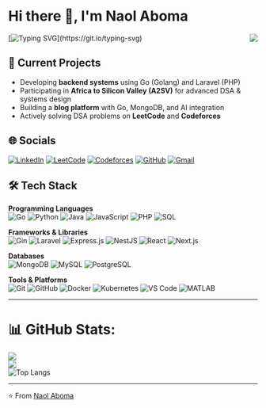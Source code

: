<h1>Hi there 👋, I'm Naol Aboma</h1>
<img align="right" src="https://visitor-badge.laobi.icu/badge?page_id=naolaboma.UniqueBadge.Naol" />

[![Typing SVG](https://readme-typing-svg.demolab.com?lines=Welcome+To+My+GitHub+Profile;Backend+Engineer+%7C+ECE+Student;A2SV+Learner+%7C+Competitive+Programmer;Let%E2%80%99s+Build+Together!)](https://git.io/typing-svg)

## 🔭 Current Projects

- Developing **backend systems** using Go (Golang) and Laravel (PHP)
- Participating in **Africa to Silicon Valley (A2SV)** for advanced DSA & systems design
- Building a **blog platform** with Go, MongoDB, and AI integration
- Actively solving DSA problems on **LeetCode** and **Codeforces**

## 🌐 Socials

[![LinkedIn](https://img.shields.io/badge/LinkedIn-blue?logo=linkedin&style=for-the-badge)](https://www.linkedin.com/in/naolaboma/)
[![LeetCode](https://img.shields.io/badge/LeetCode-FFA116?style=for-the-badge&logo=leetcode&logoColor=black)](https://leetcode.com/u/Naolae/)
[![Codeforces](https://img.shields.io/badge/Codeforces-1F8ACB?style=for-the-badge&logo=codeforces&logoColor=white)](https://codeforces.com/profile/Naole)
[![GitHub](https://img.shields.io/badge/GitHub-100000?logo=github&style=for-the-badge&logoColor=white)](https://github.com/naolaboma)
[![Gmail](https://img.shields.io/badge/Email-D14836?style=for-the-badge&logo=gmail&logoColor=white)](mailto:naolaboma@gmail.com)

## 🛠️ Tech Stack

**Programming Languages**  
![Go](https://img.shields.io/badge/Go-00ADD8?style=for-the-badge&logo=go&logoColor=white)
![Python](https://img.shields.io/badge/Python-3776AB?style=for-the-badge&logo=python&logoColor=white)
![Java](https://img.shields.io/badge/Java-ED8B00?style=for-the-badge&logo=java&logoColor=white)
![JavaScript](https://img.shields.io/badge/JavaScript-F7DF1E?style=for-the-badge&logo=javascript&logoColor=black)
![PHP](https://img.shields.io/badge/PHP-777BB4?style=for-the-badge&logo=php&logoColor=white)
![SQL](https://img.shields.io/badge/SQL-4479A1?style=for-the-badge&logo=sqlite&logoColor=white)

**Frameworks & Libraries**  
![Gin](https://img.shields.io/badge/Gin-Golang-00ADD8?style=for-the-badge&logo=go&logoColor=white)
![Laravel](https://img.shields.io/badge/Laravel-E74430?style=for-the-badge&logo=laravel&logoColor=white)
![Express.js](https://img.shields.io/badge/Express.js-000000?style=for-the-badge&logo=express&logoColor=white)
![NestJS](https://img.shields.io/badge/NestJS-E0234E?style=for-the-badge&logo=nestjs&logoColor=white)
![React](https://img.shields.io/badge/React-20232A?style=for-the-badge&logo=react&logoColor=61DAFB)
![Next.js](https://img.shields.io/badge/Next.js-000000?style=for-the-badge&logo=next.js&logoColor=white)

**Databases**  
![MongoDB](https://img.shields.io/badge/MongoDB-4EA94B?style=for-the-badge&logo=mongodb&logoColor=white)
![MySQL](https://img.shields.io/badge/MySQL-005C84?style=for-the-badge&logo=mysql&logoColor=white)
![PostgreSQL](https://img.shields.io/badge/PostgreSQL-336791?style=for-the-badge&logo=postgresql&logoColor=white)

**Tools & Platforms**  
![Git](https://img.shields.io/badge/Git-F05032?style=for-the-badge&logo=git&logoColor=white)
![GitHub](https://img.shields.io/badge/GitHub-181717?style=for-the-badge&logo=github&logoColor=white)
![Docker](https://img.shields.io/badge/Docker-2496ED?style=for-the-badge&logo=docker&logoColor=white)
![Kubernetes](https://img.shields.io/badge/Kubernetes-326CE5?style=for-the-badge&logo=kubernetes&logoColor=white)
![VS Code](https://img.shields.io/badge/VSCode-007ACC?style=for-the-badge&logo=visual-studio-code&logoColor=white)
![MATLAB](https://img.shields.io/badge/MATLAB-orange?style=for-the-badge&logo=mathworks&logoColor=white)

---

# 📊 GitHub Stats:

![](https://github-readme-stats.vercel.app/api?username=naolaboma&theme=tokyonight&hide_border=false&include_all_commits=false&count_private=false)<br/>
![](https://github-readme-streak-stats.herokuapp.com/?user=naolaboma&theme=tokyonight&hide_border=false)<br/>
![Top Langs](https://github-readme-stats.vercel.app/api/top-langs/?username=naolaboma&theme=tokyonight&hide_border=false&include_all_commits=false&count_private=false&layout=compact)

---

⭐️ From [Naol Aboma](https://github.com/naolaboma)
